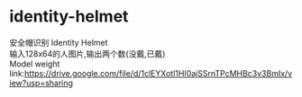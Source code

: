 # identity-helmet
安全帽识别 Identity Helmet  
输入128x64的人图片,输出两个数(没戴,已戴)  
Model weight link:https://drive.google.com/file/d/1clEYXotl1HI0ajSSrnTPcMHBc3v3BmIx/view?usp=sharing
